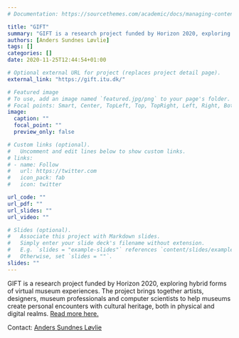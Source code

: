 ```yaml
---
# Documentation: https://sourcethemes.com/academic/docs/managing-content/

title: "GIFT"
summary: "GIFT is a research project funded by Horizon 2020, exploring hybrid forms of virtual museum experiences. The project brings together artists, designers, museum professionals and computer scientists to help museums create personal encounters with cultural heritage, both in physical and digital realms."
authors: [Anders Sundnes Løvlie]
tags: []
categories: []
date: 2020-11-25T12:44:54+01:00

# Optional external URL for project (replaces project detail page).
external_link: "https://gift.itu.dk/"

# Featured image
# To use, add an image named `featured.jpg/png` to your page's folder.
# Focal points: Smart, Center, TopLeft, Top, TopRight, Left, Right, BottomLeft, Bottom, BottomRight.
image:
  caption: ""
  focal_point: ""
  preview_only: false

# Custom links (optional).
#   Uncomment and edit lines below to show custom links.
# links:
# - name: Follow
#   url: https://twitter.com
#   icon_pack: fab
#   icon: twitter

url_code: ""
url_pdf: ""
url_slides: ""
url_video: ""

# Slides (optional).
#   Associate this project with Markdown slides.
#   Simply enter your slide deck's filename without extension.
#   E.g. `slides = "example-slides"` references `content/slides/example-slides.md`.
#   Otherwise, set `slides = ""`.
slides: ""
---
```


GIFT is a research project funded by Horizon 2020, exploring hybrid forms of virtual museum experiences. The project brings together artists, designers, museum professionals and computer scientists to help museums create personal encounters with cultural heritage, both in physical and digital realms. [Read more here.](https://gift.itu.dk/)

Contact: [Anders Sundnes Løvlie](https://game.itu.dk/members/anders-sundnes-lovlie/)